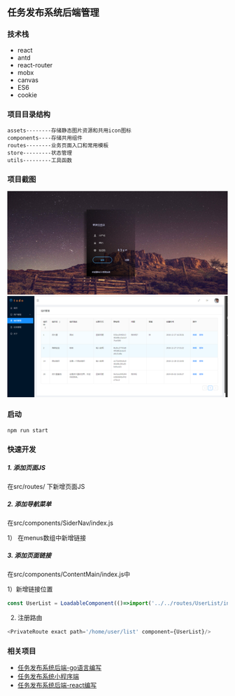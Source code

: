## 任务发布系统后端管理


### 技术栈

 - react
 - antd
 - react-router
 - mobx
 - canvas
 - ES6
 - cookie

### 项目目录结构

```
assets--------存储静态图片资源和共用icon图标
components----存储共用组件
routes--------业务页面入口和常用模板
store---------状态管理
utils---------工具函数

```


### 项目截图

![登录页面](https://github.com/pibigstar/admin-todo/blob/master/docs/screenshot/login.png)
![列表页面](https://github.com/pibigstar/admin-todo/blob/master/docs/screenshot/groups.png)

### 启动

```bash
npm run start

```

### 快速开发

##### 1. 添加页面JS

在src/routes/ 下新增页面JS

##### 2. 添加导航菜单
在src/components/SiderNav/index.js

1） 在menus数组中新增链接

##### 3. 添加页面链接

在src/components/ContentMain/index.js中

1）新增链接位置
```javascript
const UserList = LoadableComponent(()=>import('../../routes/UserList/index'))
```
2) 注册路由
```javascript
<PrivateRoute exact path='/home/user/list' component={UserList}/>
```



### 相关项目

- [任务发布系统后端-go语言编写](https://github.com/pibigstar/go-todo)
- [任务发布系统小程序端](https://github.com/pibigstar/wx-todo)
- [任务发布系统后端-react编写](https://github.com/pibigstar/admin-todo)
